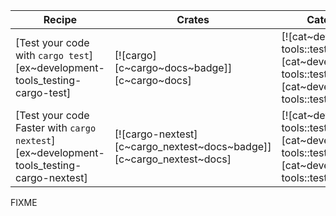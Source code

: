 | Recipe | Crates | Categories |
|--------|--------|------------|
| [Test your code with `cargo test`][ex~development-tools_testing-cargo-test] | [![cargo][c~cargo~docs~badge]][c~cargo~docs] | [![cat~development-tools::testing][cat~development-tools::testing~badge]][cat~development-tools::testing] |
| [Test your code Faster with `cargo nextest`][ex~development-tools_testing-cargo-nextest] | [![cargo-nextest][c~cargo_nextest~docs~badge]][c~cargo_nextest~docs] | [![cat~development-tools::testing][cat~development-tools::testing~badge]][cat~development-tools::testing] |

<div class="hidden">
FIXME
</div>

